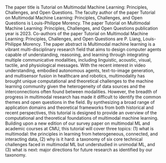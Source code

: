 The paper title is Tutorial on Multimodal Machine Learning: Principles, Challenges, and Open Questions.
The faculty author of the paper Tutorial on Multimodal Machine Learning: Principles, Challenges, and Open Questions is Louis-Philippe Morency.
The paper Tutorial on Multimodal Machine Learning: Principles, Challenges, and Open Questions publication year is 2023.
Co-authors of the paper Tutorial on Multimodal Machine Learning: Principles, Challenges, and Open Questions are P. Liang, Louis-Philippe Morency.
The paper abstract is Multimodal machine learning is a vibrant multi-disciplinary research field that aims to design computer agents capable of understanding, reasoning, and learning through integrating multiple communicative modalities, including linguistic, acoustic, visual, tactile, and physiological messages. With the recent interest in video understanding, embodied autonomous agents, text-to-image generation, and multisensor fusion in healthcare and robotics, multimodality has brought unique computational and theoretical challenges to the machine learning community given the heterogeneity of data sources and the interconnections often found between modalities. However, the breadth of progress in multimodal research has made it difficult to identify the common themes and open questions in the field. By synthesizing a broad range of application domains and theoretical frameworks from both historical and recent perspectives, this tutorial is designed to provide an overview of the computational and theoretical foundations of multimodal machine learning. Building upon a new edition of our survey paper on multimodal ML and academic courses at CMU, this tutorial will cover three topics: (1) what is multimodal: the principles in learning from heterogeneous, connected, and interacting data, (2) why is it hard: a taxonomy of six core technical challenges faced in multimodal ML but understudied in unimodal ML, and (3) what is next: major directions for future research as identified by our taxonomy.
